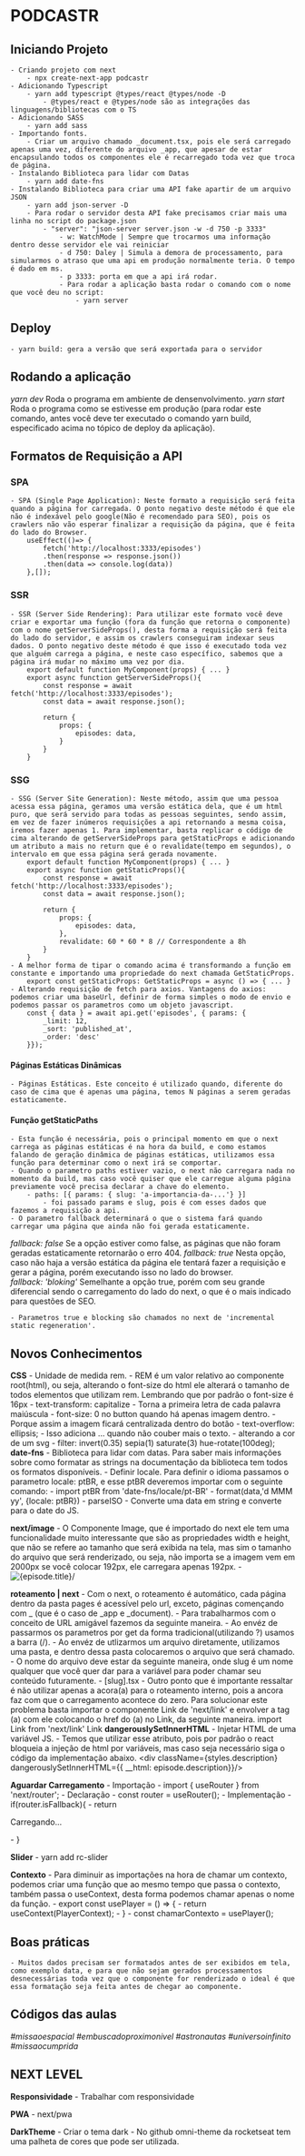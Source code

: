 # PODCASTR

## Iniciando Projeto
    - Criando projeto com next
        - npx create-next-app podcastr
    - Adicionando Typescript
        - yarn add typescript @types/react @types/node -D
            - @types/react e @types/node são as integrações das linguagens/bibliotecas com o TS
    - Adicionando SASS
        - yarn add sass
    - Importando fonts.
        - Criar um arquivo chamado _document.tsx, pois ele será carregado apenas uma vez, diferente do arquivo _app, que apesar de estar encapsulando todos os componentes ele é recarregado toda vez que troca de página.
    - Instalando Biblioteca para lidar com Datas
        - yarn add date-fns
    - Instalando Biblioteca para criar uma API fake apartir de um arquivo JSON
        - yarn add json-server -D
        - Para rodar o servidor desta API fake precisamos criar mais uma linha no script do package.json
            - "server": "json-server server.json -w -d 750 -p 3333"
                - w: WatchMode | Sempre que trocarmos uma informação dentro desse servidor ele vai reiniciar
                - d 750: Daley | Simula a demora de processamento, para simularmos o atraso que uma api em produção normalmente teria. O tempo é dado em ms.
                - p 3333: porta em que a api irá rodar.
                - Para rodar a aplicação basta rodar o comando com o nome que você deu no script:
                    - yarn server

## Deploy
    - yarn build: gera a versão que será exportada para o servidor 

## Rodando a aplicação

*yarn dev* Roda o programa em ambiente de densenvolvimento.
*yarn start* Roda o programa como se estivesse em produção (para rodar este comando, antes você deve ter executado o comando yarn build, especificado acima no tópico de deploy da aplicação).

## Formatos de Requisição a API

### SPA
    - SPA (Single Page Application): Neste formato a requisição será feita quando a página for carregada. O ponto negativo deste método é que ele não é indexável pelo google(Não é recomendado para SEO), pois os crawlers não vão esperar finalizar a requisição da página, que é feita do lado do Browser.
        useEffect(()=> {
            fetch('http://localhost:3333/episodes')
            .then(response => response.json())
            .then(data => console.log(data))
        },[]);
### SSR
    - SSR (Server Side Rendering): Para utilizar este formato você deve criar e exportar uma função (fora da função que retorna o componente) com o nome getServerSideProps(), desta forma a requisição será feita do lado do servidor, e assim os crawlers conseguiram indexar seus dados. O ponto negativo deste método é que isso é executado toda vez que alguém carrega a página, e neste caso específico, sabemos que a página irá mudar no máximo uma vez por dia.
        export default function MyComponent(props) { ... }
        export async function getServerSideProps(){
            const response = await fetch('http://localhost:3333/episodes');
            const data = await response.json();
            
            return {
                props: {
                    episodes: data,
                }
            }
        }
### SSG
    - SSG (Server Site Generation): Neste método, assim que uma pessoa acessa essa página, geramos uma versão estática dela, que é um html puro, que será servido para todas as pessoas seguintes, sendo assim, em vez de fazer inúmeros requisições a api retornando a mesma coisa, iremos fazer apenas 1. Para implementar, basta replicar o código de cima alterando de getServerSideProps para getStaticProps e adicionando um atributo a mais no return que é o revalidate(tempo em segundos), o intervalo em que essa página será gerada novamente.
        export default function MyComponent(props) { ... }
        export async function getStaticProps(){
            const response = await fetch('http://localhost:3333/episodes');
            const data = await response.json();
            
            return {
                props: {
                    episodes: data,
                },
                revalidate: 60 * 60 * 8 // Correspondente a 8h
            }
        }
    - A melhor forma de tipar o comando acima é transformando a função em constante e importando uma propriedade do next chamada GetStaticProps.
        export const getStaticProps: GetStaticProps = async () => { ... }
    - Alterando requisição de fetch para axios. Vantagens do axios: podemos criar uma baseUrl, definir de forma simples o modo de envio e podemos passar os parametros como um objeto javascript.
        const { data } = await api.get('episodes', { params: {
            _limit: 12,
            _sort: 'published_at',
            _order: 'desc'
        }});
#### Páginas Estáticas Dinâmicas
    - Páginas Estáticas. Este conceito é utilizado quando, diferente do caso de cima que é apenas uma página, temos N páginas a serem geradas estaticamente.

#### Função getStaticPaths
    - Esta função é necessária, pois o principal momento em que o next carrega as páginas estáticas é na hora da build, e como estamos falando de geração dinâmica de páginas estáticas, utilizamos essa função para determinar como o next irá se comportar.
    - Quando o parametro paths estiver vazio, o next não carregara nada no momento da build, mas caso você quiser que ele carregue alguma página previamente você precisa declarar a chave do elemento.
        - paths: [{ params: { slug: 'a-importancia-da-...'} }]
            - foi passado params e slug, pois é com esses dados que fazemos a requisição a api.
    - O parametro fallback determinará o que o sistema fará quando carregar uma página que ainda não foi gerada estaticamente.

*fallback: false* Se a opção estiver como false, as páginas que não foram geradas estaticamente retornarão o erro 404.
*fallback: true* Nesta opção, caso não haja a versão estática da página ele tentará fazer a requisição e gerar a página, porém executando isso no lado do browser.    
*fallback: 'bloking'* Semelhante a opção true, porém com seu grande diferencial sendo o carregamento do lado do next, o que é o mais indicado para questões de SEO.

    - Parametros true e blocking são chamados no next de 'incremental static regeneration'.

## Novos Conhecimentos

**CSS**
    - Unidade de medida rem.
        - REM é um valor relativo ao componente root(html), ou seja, alterando o font-size do html ele alterará o tamanho de todos elementos que utilizam rem. Lembrando que por padrão o font-size é 16px
    - text-transform: capitalize
        - Torna a primeira letra de cada palavra maiúscula
    - font-size: 0 no button quando há apenas imagem dentro.
        - Porque assim a imagem ficará centralizada dentro do botão
    - text-overflow: ellipsis;
        - Isso adiciona ... quando não couber mais o texto.
    - alterando a cor de um svg
        - filter: invert(0.35) sepia(1) saturate(3) hue-rotate(100deg);
**date-fns**
    - Biblioteca para lidar com datas. Para saber mais informações sobre como formatar as strings na documentação da biblioteca tem todos os formatos disponíveis.
    - Definir locale. Para definir o idioma passamos o parametro locale: ptBR, e esse ptBR deveremos importar com o seguinte comando:
        - import ptBR from 'date-fns/locale/pt-BR'
        - format(data,'d MMM yy', {locale: ptBR})
    - parseISO
        - Converte uma data em string e converte para o date do JS.

**next/image**
    - O Componente Image, que é importado do next ele tem uma funcionalidade muito interessante que são as propriedades width e height, que não se refere ao tamanho que será exibida na tela, mas sim o tamanho do arquivo que será renderizado, ou seja, não importa se a imagem vem em 2000px se você colocar 192px, ele carregara apenas 192px.
        - <Image width={192} height={192} src={episode.thumbnail} alt={episode.title}/>

**roteamento | next**
    - Com o next, o roteamento é automático, cada página dentro da pasta pages é acessível pelo url, exceto, páginas començando com _ (que é o caso de _app e _document).
    - Para trabalharmos com o conceito de URL amigável fazemos da seguinte maneira.
        - Ao envéz de passarmos os parametros por get da forma tradicional(utilizando ?) usamos a barra (/).
        - Ao envéz de utlizarmos um arquivo diretamente, utilizamos uma pasta, e dentro dessa pasta colocaremos o arquivo que será chamado.
        - O nome do arquivo deve estar da seguinte maneira, onde slug é um nome qualquer que você quer dar para a variável para poder chamar seu conteúdo futuramente.
            - [slug].tsx
    - Outro ponto que é importante ressaltar é não utilizar apenas a acora(a) para o roteamento interno, pois a ancora faz com que o carregamento acontece do zero. Para solucionar este problema basta importar o componente Link de 'next/link' e envolver a tag (a) com ele colocando o href do (a) no Link, da seguinte maneira.
        import Link from 'next/link'
        <Link href="#"><a>Link</a></Link>
**dangerouslySetInnerHTML**
    - Injetar HTML de uma variável JS.
        - Temos que utilizar esse atributo, pois por padrão o react bloqueia a injeção de html por variáveis, mas caso seja necessário siga o código da implementação abaixo.
            <div className={styles.description} dangerouslySetInnerHTML={{ __html: episode.description}}/>

**Aguardar Carregamento**
    - Importação
        - import { useRouter } from 'next/router';
    - Declaração
        - const router = useRouter();
    - Implementação
        - if(router.isFallback){
            - return <p>Carregando...</p>
        - }

**Slider**
    - yarn add rc-slider

**Contexto**
    - Para diminuir as importações na hora de chamar um contexto, podemos criar uma função que ao mesmo tempo que passa o contexto, também passa o useContext, desta forma podemos chamar apenas o nome da função.
        - export const usePlayer = () => {
            - return useContext(PlayerContext);
        - }
        - const chamarContexto = usePlayer();

## Boas práticas
    - Muitos dados precisam ser formatados antes de ser exibidos em tela, como exemplo data, e para que não sejam gerados processamentos desnecessárias toda vez que o componente for renderizado o ideal é que essa formatação seja feita antes de chegar ao componente.

## Códigos das aulas
*#missaoespacial*
*#embuscadoproximonivel*
*#astronautas*
*#universoinfinito*
*#missaocumprida*

## NEXT LEVEL

**Responsividade**
    - Trabalhar com responsividade

**PWA**
    - next/pwa

**DarkTheme**
    - Criar o tema dark
    - No github omni-theme da rocketseat tem uma palheta de cores que pode ser utilizada.